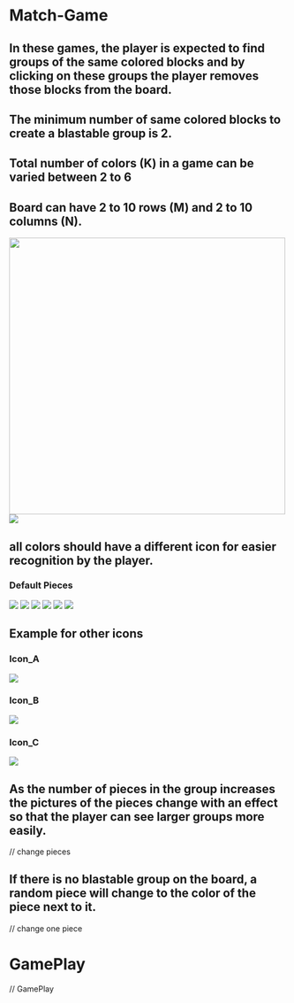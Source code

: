 # Match-Game

## In these games, the player is expected to find groups of the same colored blocks and by clicking on these groups the player removes those blocks from the board. 

## The minimum number of same colored blocks to create a blastable group is 2. 

## Total number of colors (K) in a game can be varied between 2 to 6 

## Board can have 2 to 10 rows (M) and 2 to 10 columns (N).

<img src="https://github.com/muratkrdl/Match-Game/blob/main/Gif%20and%20Pictures/SetBoardGoal/SetBoard.png" width="500px">

<img src="https://github.com/muratkrdl/Match-Game/blob/main/Gif%20and%20Pictures/SetBoardGoal/SetGoal.png" width="auto">

## all colors should have a different icon for easier recognition by the player. 

### Default Pieces

<img src="https://github.com/muratkrdl/Match-Game/blob/main/Gif%20and%20Pictures/Tiles/Blue_Default.png" width="auto">

<img src="https://github.com/muratkrdl/Match-Game/blob/main/Gif%20and%20Pictures/Tiles/Green_Default.png" width="auto">

<img src="https://github.com/muratkrdl/Match-Game/blob/main/Gif%20and%20Pictures/Tiles/Pink_Default.png" width="auto">

<img src="https://github.com/muratkrdl/Match-Game/blob/main/Gif%20and%20Pictures/Tiles/Purple_Default.png" width="auto">

<img src="https://github.com/muratkrdl/Match-Game/blob/main/Gif%20and%20Pictures/Tiles/Red_Default.png" width="auto">

<img src="https://github.com/muratkrdl/Match-Game/blob/main/Gif%20and%20Pictures/Tiles/Yellow_Default.png" width="auto">

## Example for other icons

### Icon_A

<img src="https://github.com/muratkrdl/Match-Game/blob/main/Gif%20and%20Pictures/Tiles/Blue_A.png" width="auto">

### Icon_B

<img src="https://github.com/muratkrdl/Match-Game/blob/main/Gif%20and%20Pictures/Tiles/Blue_B.png" width="auto">

### Icon_C

<img src="https://github.com/muratkrdl/Match-Game/blob/main/Gif%20and%20Pictures/Tiles/Blue_C.png" width="auto">

## As the number of pieces in the group increases the pictures of the pieces change with an effect so that the player can see larger groups more easily.

// change pieces

## If there is no blastable group on the board, a random piece will change to the color of the piece next to it.

// change one piece

# GamePlay

// GamePlay
